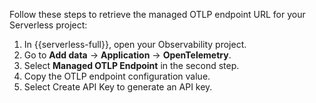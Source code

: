 Follow these steps to retrieve the managed OTLP endpoint URL for your Serverless project:

1. In {{serverless-full}}, open your Observability project.
2. Go to **Add data** → **Application** → **OpenTelemetry**.
3. Select **Managed OTLP Endpoint** in the second step.
4. Copy the OTLP endpoint configuration value.
5. Select Create API Key to generate an API key.